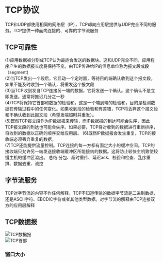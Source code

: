 # TCP协议
TCP和UDP都使用相同的网络层（IP），TCP却向应用层提供与UDP完全不同的服务。TCP提供一种面向连接的、可靠的字节流服务  
## TCP可靠性
(1)应用数据被分割成TCP认为最适合发送的数据块。这和UDP完全不同，应用程序产生的数据报长度将保持不变。由TCP传递给IP的信息单位称为报文段或段（segment)  
(2)当TCP发出一个段后，它启动一个定时器，等待目的端确认收到这个报文段。如果不能及时收到一个确认，将重发这个报文段  
(3)当TCP收到发自TCP连接另一端的数据，它将发送一个确认。这个确认不是立即发送，通常将推迟几分之一秒  
(4)TCP将保持它首部和数据的检验和。这是一个端到端的检验和，目的是检测数据在传输过程中的任何变化。如果收到段的检验和有差错，TCP将丢弃这个报文段和不确认收到此报文段（希望发端超时并重发）。  
(5)既然TCP报文段作为IP数据报来传输，而IP数据报的到达可能会失序，因此TCP报文段的到达也可能会失序。如果必要，TCP将对收到的数据进行重新排序，将收到的数据以正确的顺序交给应用层。
(6)既然IP数据报会发生重复，TCP的接收端必须丢弃重复的数据。  
(7)TCP还能提供流量控制。TCP连接的每一方都有固定大小的缓冲空间。TCP的接收端只允许另一端发送接收端缓冲区所能接纳的数据。这将防止较快主机致使较慢主机的缓冲区溢出。
总结:分包、超时重传、延迟ack、校验和检查、乱序重排、数据去重、流控
## 字节流服务
TCP对字节流的内容不作任何解释。TCP不知道传输的数据字节流是二进制数据，还是ASCII字符、EBCDIC字符或者其他类型数据。对字节流的解释由TCP连接双方的应用层解释
## TCP数据报
![TCP数据报](http://docs.52im.net/extend/docs/book/tcpip/vol1/17/images2/52im_net_1.png)  
![TCP首部](http://docs.52im.net/extend/docs/book/tcpip/vol1/17/images2/52im_net_2.png)  
### 窗口大小
